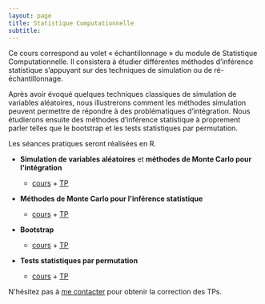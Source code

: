 ```yaml
---
layout: page
title: Statistique Computationnelle
subtitle:
---
```



Ce cours correspond au volet « échantillonnage » du module de Statistique Computationnelle.
Il consistera à étudier différentes méthodes d’inférence statistique s’appuyant sur des techniques de simulation ou de ré-échantillonnage. 

Après avoir évoqué quelques techniques classiques de simulation de variables aléatoires, nous illustrerons comment les méthodes simulation peuvent permettre de répondre à des problématiques d’intégration. Nous étudierons ensuite des méthodes d’inférence statistique à proprement parler telles que le bootstrap et les tests statistiques par permutation. 

Les séances pratiques seront réalisées en R.


* **Simulation de variables aléatoires** et **méthodes de Monte Carlo pour l'intégration**
	* [cours](https://pmahe.github.io/data/teaching/stat-comp/monte-carlo_part-1.pdf) + [TP](https://pmahe.github.io/data/teaching/stat-comp/TP1.pdf)

* **Méthodes de Monte Carlo pour l'inférence statistique**
	* [cours](https://pmahe.github.io/data/teaching/stat-comp/monte-carlo_part-2.pdf) + [TP](https://pmahe.github.io/data/teaching/stat-comp/TP2.pdf)

* **Bootstrap**
	* [cours](https://pmahe.github.io/data/teaching/stat-comp/bootstrap.pdf) + [TP](https://pmahe.github.io/data/teaching/stat-comp/TP3.pdf)

* **Tests statistiques par permutation**
	* [cours](https://pmahe.github.io/data/teaching/stat-comp/permutation.pdf) + [TP](https://pmahe.github.io/data/teaching/stat-comp/TP4.pdf)



N'hésitez pas à [me contacter](mailto:pierre.mahe@biomerieux.com) pour obtenir la correction des TPs.


